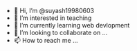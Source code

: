 - 👋 Hi, I’m @suyash19980603
- 👀 I’m interested in teaching 
- 🌱 I’m currently learning web devlopment 
- 💞️ I’m looking to collaborate on ...
- 📫 How to reach me ...

<!---
suyash19980603/suyash19980603 is a ✨ special ✨ repository because its `README.md` (this file) appears on your GitHub profile.
You can click the Preview link to take a look at your changes.
--->
